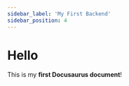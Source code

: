```yaml
---
sidebar_label: 'My First Backend'
sidebar_position: 4
---
```


# Hello

This is my **first Docusaurus document**!

